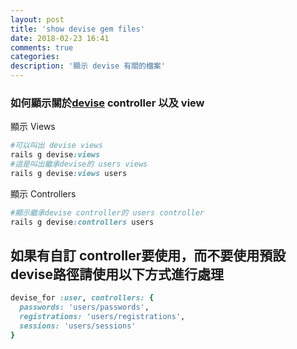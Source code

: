 ```yaml
---
layout: post
title: 'show devise gem files'
date: 2018-02-23 16:41
comments: true
categories:
description: '顯示 devise 有關的檔案'
---
```

### 如何顯示關於[devise](https://github.com/plataformatec/devise#getting-started) controller 以及 view
顯示 Views
```ruby
#可以叫出 devise views
rails g devise:views
#這是叫出繼承devise的 users views
rails g devise:views users
```
顯示 Controllers
```ruby
#顯示繼承devise controller的 users controller
rails g devise:controllers users
```
## 如果有自訂 controller要使用，而不要使用預設devise路徑請使用以下方式進行處理
```ruby
devise_for :user, controllers: {
  passwords: 'users/passwords',
  registrations: 'users/registrations',
  sessions: 'users/sessions'
}
```